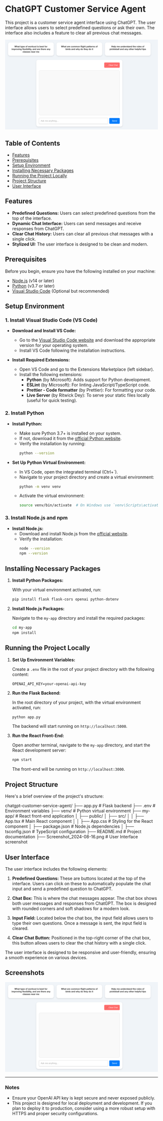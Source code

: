# ChatGPT Customer Service Agent

This project is a customer service agent interface using ChatGPT. The user interface allows users to select predefined questions or ask their own. The interface also includes a feature to clear all previous chat messages.

![User Interface](./UI.png)

## Table of Contents

- [Features](#features)
- [Prerequisites](#prerequisites)
- [Setup Environment](#setup-environment)
- [Installing Necessary Packages](#installing-necessary-packages)
- [Running the Project Locally](#running-the-project-locally)
- [Project Structure](#project-structure)
- [User Interface](#user-interface)

## Features

- **Predefined Questions:** Users can select predefined questions from the top of the interface.
- **Dynamic Chat Interface:** Users can send messages and receive responses from ChatGPT.
- **Clear Chat History:** Users can clear all previous chat messages with a single click.
- **Stylized UI:** The user interface is designed to be clean and modern.

## Prerequisites

Before you begin, ensure you have the following installed on your machine:

- [Node.js](https://nodejs.org/) (v14 or later)
- [Python](https://www.python.org/) (v3.7 or later)
- [Visual Studio Code](https://code.visualstudio.com/) (Optional but recommended)

## Setup Environment

### 1. Install Visual Studio Code (VS Code)

- **Download and Install VS Code:**
  - Go to the [Visual Studio Code website](https://code.visualstudio.com/) and download the appropriate version for your operating system.
  - Install VS Code following the installation instructions.

- **Install Required Extensions:**
  - Open VS Code and go to the Extensions Marketplace (left sidebar).
  - Install the following extensions:
    - **Python** (by Microsoft): Adds support for Python development.
    - **ESLint** (by Microsoft): For linting JavaScript/TypeScript code.
    - **Prettier - Code formatter** (by Prettier): For formatting your code.
    - **Live Server** (by Ritwick Dey): To serve your static files locally (useful for quick testing).

### 2. Install Python

- **Install Python:**
  - Make sure Python 3.7+ is installed on your system.
  - If not, download it from the [official Python website](https://www.python.org/).
  - Verify the installation by running:
    ```bash
    python --version
    ```

- **Set Up Python Virtual Environment:**
  - In VS Code, open the integrated terminal (Ctrl+`).
  - Navigate to your project directory and create a virtual environment:
    ```bash
    python -m venv venv
    ```
  - Activate the virtual environment:
    ```bash
    source venv/bin/activate  # On Windows use `venv\Scripts\activate`
    ```

### 3. Install Node.js and npm

- **Install Node.js:**
  - Download and install Node.js from the [official website](https://nodejs.org/).
  - Verify the installation:
    ```bash
    node --version
    npm --version
    ```

## Installing Necessary Packages

1. **Install Python Packages:**

    With your virtual environment activated, run:

    ```bash
    pip install flask flask-cors openai python-dotenv
    ```

2. **Install Node.js Packages:**

    Navigate to the `my-app` directory and install the required packages:

    ```bash
    cd my-app
    npm install
    ```

## Running the Project Locally

1. **Set Up Environment Variables:**

    Create a `.env` file in the root of your project directory with the following content:

    ```env
    OPENAI_API_KEY=your-openai-api-key
    ```

2. **Run the Flask Backend:**

    In the root directory of your project, with the virtual environment activated, run:

    ```bash
    python app.py
    ```

    The backend will start running on `http://localhost:5000`.

3. **Run the React Front-End:**

    Open another terminal, navigate to the `my-app` directory, and start the React development server:

    ```bash
    npm start
    ```

    The front-end will be running on `http://localhost:3000`.

## Project Structure

Here's a brief overview of the project's structure:

chatgpt-customer-service-agent/
├── app.py                    # Flask backend
├── .env                      # Environment variables
├── venv/                     # Python virtual environment
├── my-app/                   # React front-end application
│   ├── public/
│   ├── src/
│   │   ├── App.tsx           # Main React component
│   │   ├── App.css           # Styling for the React component
│   ├── package.json          # Node.js dependencies
│   ├── tsconfig.json         # TypeScript configuration
├── README.md                 # Project documentation
├── Screenshot_2024-08-16.png # User Interface screenshot


## User Interface

The user interface includes the following elements:

1. **Predefined Questions:** These are buttons located at the top of the interface. Users can click on these to automatically populate the chat input and send a predefined question to ChatGPT.

2. **Chat Box:** This is where the chat messages appear. The chat box shows both user messages and responses from ChatGPT. The box is designed with rounded corners and soft shadows for a modern look.

3. **Input Field:** Located below the chat box, the input field allows users to type their own questions. Once a message is sent, the input field is cleared.

4. **Clear Chat Button:** Positioned in the top-right corner of the chat box, this button allows users to clear the chat history with a single click.

The user interface is designed to be responsive and user-friendly, ensuring a smooth experience on various devices.

## Screenshots

![User Interface](./UI.png)

---

### Notes

- Ensure your OpenAI API key is kept secure and never exposed publicly.
- This project is designed for local deployment and development. If you plan to deploy it to production, consider using a more robust setup with HTTPS and proper security configurations.
